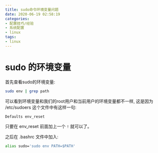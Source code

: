 ```yaml
---
title: sudo命令环境变量问题
date: 2020-06-19 02:58:19
categories:
- 配置技巧/经验
- 系统配置
- linux
tags:
- linux
---
```


# sudo 的环境变量

首先查看sudo的环境变量:

```sh
sudo env | grep path
```

可以看到环境变量和我们的root用户和当前用户的环境变量都不一样, 这是因为 /etc/sudoers 这个文件中有这样一句:

```sh
Defaults env_reset
```

只要在 env_reset 前面加上一个 `!` 就可以了。

之后在 .bashrc 文件中加入:

```sh
alias sudo='sudo env PATH=$PATH'
```
